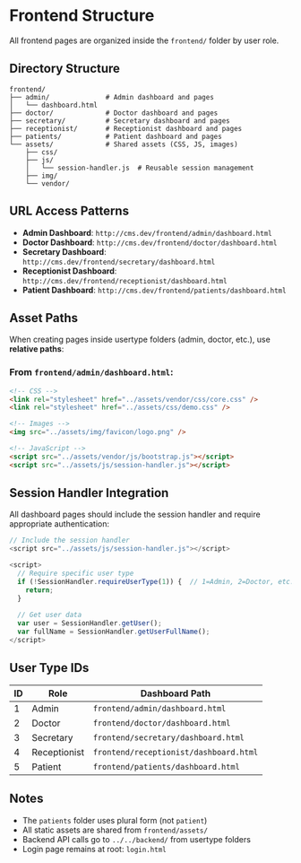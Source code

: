 # Frontend Structure

All frontend pages are organized inside the `frontend/` folder by user role.

## Directory Structure

```
frontend/
├── admin/              # Admin dashboard and pages
│   └── dashboard.html
├── doctor/             # Doctor dashboard and pages
├── secretary/          # Secretary dashboard and pages
├── receptionist/       # Receptionist dashboard and pages
├── patients/           # Patient dashboard and pages
└── assets/             # Shared assets (CSS, JS, images)
    ├── css/
    ├── js/
    │   └── session-handler.js  # Reusable session management
    ├── img/
    └── vendor/
```

## URL Access Patterns

- **Admin Dashboard**: `http://cms.dev/frontend/admin/dashboard.html`
- **Doctor Dashboard**: `http://cms.dev/frontend/doctor/dashboard.html`
- **Secretary Dashboard**: `http://cms.dev/frontend/secretary/dashboard.html`
- **Receptionist Dashboard**: `http://cms.dev/frontend/receptionist/dashboard.html`
- **Patient Dashboard**: `http://cms.dev/frontend/patients/dashboard.html`

## Asset Paths

When creating pages inside usertype folders (admin, doctor, etc.), use **relative paths**:

### From `frontend/admin/dashboard.html`:
```html
<!-- CSS -->
<link rel="stylesheet" href="../assets/vendor/css/core.css" />
<link rel="stylesheet" href="../assets/css/demo.css" />

<!-- Images -->
<img src="../assets/img/favicon/logo.png" />

<!-- JavaScript -->
<script src="../assets/vendor/js/bootstrap.js"></script>
<script src="../assets/js/session-handler.js"></script>
```

## Session Handler Integration

All dashboard pages should include the session handler and require appropriate authentication:

```javascript
// Include the session handler
<script src="../assets/js/session-handler.js"></script>

<script>
  // Require specific user type
  if (!SessionHandler.requireUserType(1)) {  // 1=Admin, 2=Doctor, etc.
    return;
  }
  
  // Get user data
  var user = SessionHandler.getUser();
  var fullName = SessionHandler.getUserFullName();
</script>
```

## User Type IDs

| ID | Role | Dashboard Path |
|----|------|----------------|
| 1 | Admin | `frontend/admin/dashboard.html` |
| 2 | Doctor | `frontend/doctor/dashboard.html` |
| 3 | Secretary | `frontend/secretary/dashboard.html` |
| 4 | Receptionist | `frontend/receptionist/dashboard.html` |
| 5 | Patient | `frontend/patients/dashboard.html` |

## Notes

- The `patients` folder uses plural form (not `patient`)
- All static assets are shared from `frontend/assets/`
- Backend API calls go to `../../backend/` from usertype folders
- Login page remains at root: `login.html`
